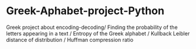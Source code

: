 # Greek-Aphabet-project-Python
Greek project about encoding-decoding/ Finding the probability of the letters appearing in a text / Entropy of the Greek alphabet / Kullback Leibler distance of distribution / Huffman compression ratio
